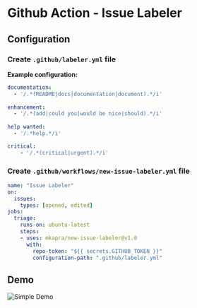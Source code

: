 # Github Action - Issue Labeler

## Configuration
### Create `.github/labeler.yml` file
**Example configuration:**
```yaml
documentation:
  - '/.*(README|docs|documentation|document).*/i'
  
enhancement:
  - '/.*(add|could you|would be nice|should).*/i'
  
help wanted:
  - '/.*help.*/i'

critical:
    - '/.*(critical|urgent).*/i'
```

### Create `.github/workflows/new-issue-labeler.yml` file
```yaml
name: "Issue Labeler"
on:
  issues:
    types: [opened, edited]
jobs:
  triage:
    runs-on: ubuntu-latest
    steps:
    - uses: mkapra/new-issue-labeler@v1.0
      with:
        repo-token: "${{ secrets.GITHUB_TOKEN }}"
        configuration-path: ".github/labeler.yml"
```

## Demo
![Simple Demo](https://user-images.githubusercontent.com/34742358/102789070-ebd0ec00-43a3-11eb-83ea-95640ad8347c.png)
